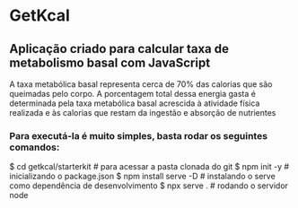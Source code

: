 # GetKcal 

 Aplicação criado para calcular taxa de metabolismo basal com JavaScript
-
A taxa metabólica basal representa cerca de 70% das calorias que são queimadas pelo corpo. A porcentagem total dessa energia gasta é determinada pela taxa metabólica basal acrescida à atividade física realizada e às calorias que restam da ingestão e absorção de nutrientes


### Para executá-la é muito simples, basta rodar os seguintes comandos:

  $ cd getkcal/starterkit # para acessar a pasta clonada do git
  $ npm init -y # inicializando o package.json
  $ npm install serve -D # instalando o serve como dependência de desenvolvimento
  $ npx serve . # rodando o servidor node